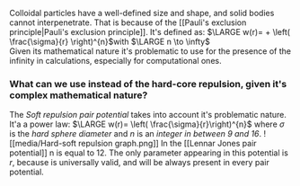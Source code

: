 Colloidal particles have a well-defined size and shape, and solid bodies cannot interpenetrate. That is because of the [[Pauli's exclusion principle|Pauli's exclusion principle]]. It's defined as:
$\LARGE w(r)= + \left( \frac{\sigma}{r}   \right)^{n}$with $\LARGE n \to \infty$   
Given its mathematical nature it's problematic to use for the presence of the infinity in calculations, especially for computational ones. 
### What can we use instead of the hard-core repulsion, given it's complex mathematical nature?
The *Soft repulsion pair potential* takes into account it's problematic nature. It'a a power law:
$\LARGE w(r)= \left( \frac{\sigma}{r}\right)^{n}$ 
where $\sigma$ is the *hard sphere diameter* and $n$ is an *integer in between 9 and 16*. 
![[media/Hard-soft repulsion graph.png]]
In the [[Lennar Jones pair potential]] n is equal to 12.
The only parameter appearing in this potential is $r$, because is universally valid, and will be always present in every pair potential.



